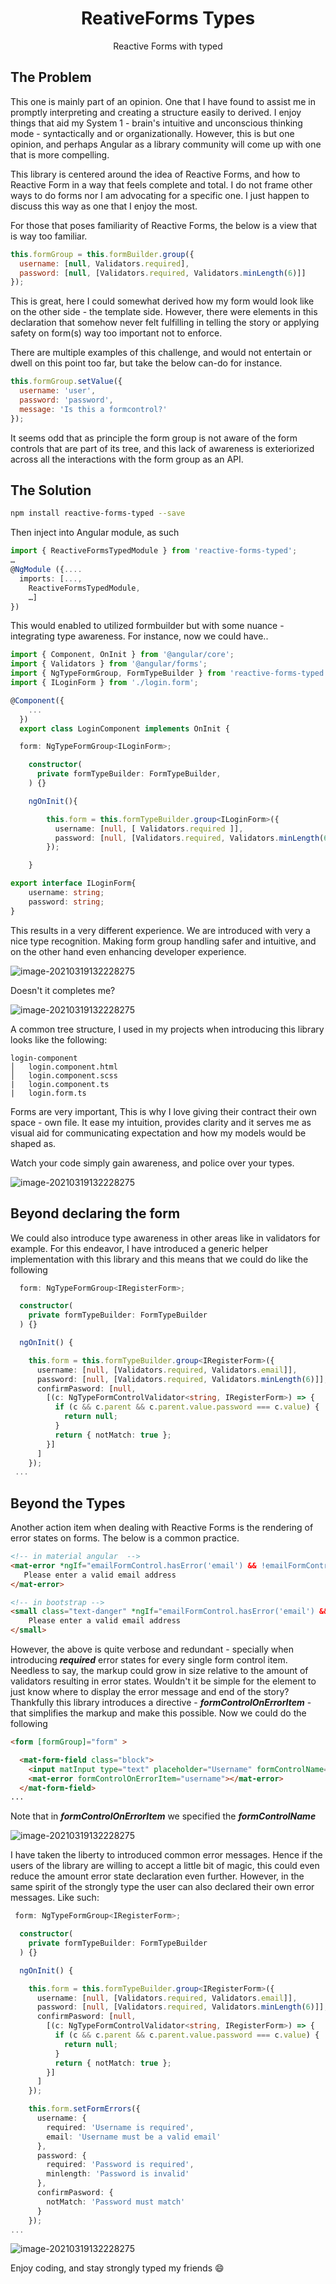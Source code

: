 <div align="center">
<h1>ReativeForms Types</h1>

<p>Reactive Forms with typed</p>
</div>

## The Problem

This one is mainly part of an opinion. One that I have found to assist me in promptly interpreting and creating a structure  easily to derived. I enjoy things that aid my System 1 - brain's intuitive and unconscious thinking mode - syntactically and or organizationally. However, this is but one opinion, and perhaps Angular as a library community will come up with one that is more compelling. 

This library is centered around the idea of Reactive Forms, and how to Reactive Form in a way that feels complete and total. I do not frame other ways to do forms nor I am advocating for a specific one. I just happen to discuss this way as one that I enjoy the most.

For those that poses familiarity of Reactive Forms, the below is a view that is way too familiar.

```javascript
this.formGroup = this.formBuilder.group({
  username: [null, Validators.required],
  password: [null, [Validators.required, Validators.minLength(6)]]
});
```

This is great, here I could somewhat derived how my form would look like on the other side - the template side. However, there were elements in this declaration that somehow never felt fulfilling in telling the story or applying safety on form(s) way too important not to enforce.

There are multiple examples of this challenge, and would not entertain or dwell on this point too far, but take the below can-do for instance.

```javascript
this.formGroup.setValue({
  username: 'user',
  password: 'password',
  message: 'Is this a formcontrol?'
});
```

It seems odd that as principle the form group is not aware of the form controls that are part of its tree, and this lack of awareness is exteriorized across all the interactions with the form group as an API.

## The Solution

```bash
npm install reactive-forms-typed --save
```

Then inject into Angular module, as such

```typescript
import { ReactiveFormsTypedModule } from 'reactive-forms-typed';
…
@NgModule ({....
  imports: [...,
  	ReactiveFormsTypedModule,
	…]
})
```

This would enabled to utilized formbuilder but with some nuance - integrating type awareness. For instance, now we could have..

```typescript
import { Component, OnInit } from '@angular/core';
import { Validators } from '@angular/forms';
import { NgTypeFormGroup, FormTypeBuilder } from 'reactive-forms-typed';
import { ILoginForm } from './login.form';

@Component({
    ...
  })
  export class LoginComponent implements OnInit {

  form: NgTypeFormGroup<ILoginForm>;

    constructor(
      private formTypeBuilder: FormTypeBuilder,
    ) {}

    ngOnInit(){

        this.form = this.formTypeBuilder.group<ILoginForm>({
          username: [null, [ Validators.required ]],
          password: [null, [Validators.required, Validators.minLength(6)]]
        });

    }
```

```typescript
export interface ILoginForm{
    username: string;
    password: string;
}
```

This results in a very different experience. We are introduced with very a nice type recognition. Making form group handling safer and intuitive, and on the other hand  even enhancing developer experience.

![image-20210319132228275](https://im.ages.io/AZGpXintl1-h120-q90.png)

Doesn't it completes me? 

![image-20210319132228275](https://im.ages.io//D69DWintl1)

A common tree structure, I used in my projects when introducing this library looks like the following:

```tr
login-component
│   login.component.html
│   login.component.scss
|	login.component.ts
|	login.form.ts
```

Forms are very important, This is why I love giving their contract their own space - own file.  It ease my intuition, provides clarity and it serves me as visual aid for communicating expectation and how my models would be shaped as.

Watch your code simply gain awareness, and police over your types.

![image-20210319132228275](https://im.ages.io/KX9RWintl1)

## Beyond declaring the form

We could also introduce type awareness in other areas like in validators for example. For this endeavor, I have introduced a generic helper implementation with this library and this means that we could do like the following

```typescript
  form: NgTypeFormGroup<IRegisterForm>;

  constructor(
    private formTypeBuilder: FormTypeBuilder
  ) {}

  ngOnInit() {

    this.form = this.formTypeBuilder.group<IRegisterForm>({
      username: [null, [Validators.required, Validators.email]],
      password: [null, [Validators.required, Validators.minLength(6)]],
      confirmPasword: [null,
        [(c: NgTypeFormControlValidator<string, IRegisterForm>) => {
          if (c && c.parent && c.parent.value.password === c.value) {
            return null;
          }
          return { notMatch: true };
        }]
      ]
    });
 ...
```

## Beyond the Types

Another action item when dealing with Reactive Forms is the rendering of error states on forms. The below is a common practice.

```html
<!-- in material angular  -->
<mat-error *ngIf="emailFormControl.hasError('email') && !emailFormControl.hasError('required')">
   Please enter a valid email address
</mat-error>
```

```html
<!-- in bootstrap -->
<small class="text-danger" *ngIf="emailFormControl.hasError('email') && !emailFormControl.hasError('required')">
    Please enter a valid email address
</small>
```

However, the above is quite verbose and redundant - specially when introducing ***required*** error states for every single form control item. Needless to say, the markup could grow in size relative to the amount of validators resulting in error states. Wouldn't it be simple for the element to just know where to display the error message and end of the story? Thankfully this library introduces a directive - ***formControlOnErrorItem*** - that simplifies the markup and make this possible. Now we could do the following

```html
<form [formGroup]="form" >

  <mat-form-field class="block">
    <input matInput type="text" placeholder="Username" formControlName="username">
    <mat-error formControlOnErrorItem="username"></mat-error>
  </mat-form-field>
...
```

Note that in ***formControlOnErrorItem*** we specified the ***formControlName*** 

![image-20210319132228275](https://im.ages.io/hB5dWintl1)

I have taken the liberty to introduced common error messages. Hence if the users of the library are willing to accept a little bit of magic, this could even reduce the amount error state declaration even further. However, in the same spirit of the strongly type the user can also declared their own error messages. Like such:

```typescript
 form: NgTypeFormGroup<IRegisterForm>;

  constructor(
    private formTypeBuilder: FormTypeBuilder
  ) {}

  ngOnInit() {

    this.form = this.formTypeBuilder.group<IRegisterForm>({
      username: [null, [Validators.required, Validators.email]],
      password: [null, [Validators.required, Validators.minLength(6)]],
      confirmPasword: [null,
        [(c: NgTypeFormControlValidator<string, IRegisterForm>) => {
          if (c && c.parent && c.parent.value.password === c.value) {
            return null;
          }
          return { notMatch: true };
        }]
      ]
    });

    this.form.setFormErrors({
      username: {
        required: 'Username is required',
        email: 'Username must be a valid email'
      },
      password: {
        required: 'Password is required',
        minlength: 'Password is invalid'
      },
      confirmPasword: {
        notMatch: 'Password must match'
      }
    });
...
```

![image-20210319132228275](https://im.ages.io/aWmnWintl1)

Enjoy coding, and stay strongly typed my friends :smile:
